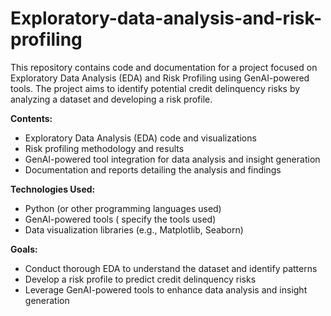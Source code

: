 # Exploratory-data-analysis-and-risk-profiling
This repository contains code and documentation for a project focused on Exploratory Data Analysis (EDA) and Risk Profiling using GenAI-powered tools. The project aims to identify potential credit delinquency risks by analyzing a dataset and developing a risk profile.

**Contents:**

- Exploratory Data Analysis (EDA) code and visualizations
- Risk profiling methodology and results
- GenAI-powered tool integration for data analysis and insight generation
- Documentation and reports detailing the analysis and findings

**Technologies Used:**

- Python (or other programming languages used)
- GenAI-powered tools ( specify the tools used)
- Data visualization libraries (e.g., Matplotlib, Seaborn)

**Goals:**

- Conduct thorough EDA to understand the dataset and identify patterns
- Develop a risk profile to predict credit delinquency risks
- Leverage GenAI-powered tools to enhance data analysis and insight generation
